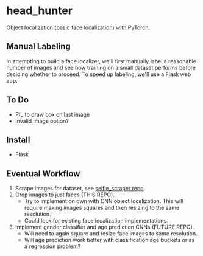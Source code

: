 # head_hunter

Object localization (basic face localization) with PyTorch.


## Manual Labeling

In attempting to build a face localizer, we'll first manually label a reasonable number of images and see how training on a small dataset performs before deciding whether to proceed. To speed up labeling, we'll use a Flask web app.


## To Do

- PIL to draw box on last image
- Invalid image option? 


## Install 

- Flask


## Eventual Workflow

1. Scrape images for dataset, see [selfie_scraper repo](https://github.com/dliedtka/selfie_scraper).
2. Crop images to just faces (THIS REPO).
    - Try to implement on own with CNN object localization. This will require making images squares and then resizing to the same resolution.
    - Could look for existing face localization implementations.
3. Implement gender classifier and age prediction CNNs (FUTURE REPO).
    - Will need to again square and resize face images to same resolution.
    - Will age prediction work better with classification age buckets or as a regression problem?
